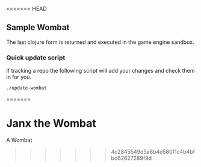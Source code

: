 <<<<<<< HEAD
## Sample Wombat

The last clojure form is returned and executed in the game engine sandbox.

### Quick update script

If tracking a repo the following script will add your changes and check them in for you.

`./update-wombat`

=======
# Janx the Wombat
A Wombat
>>>>>>> 4c2845549d5a8b4d58011c4b4bfbd62627289f9d
